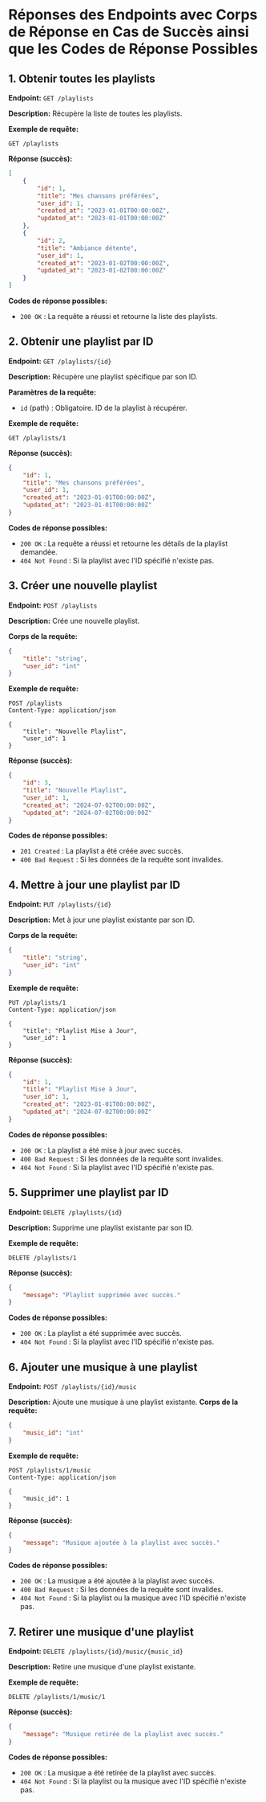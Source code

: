 # Réponses des Endpoints avec Corps de Réponse en Cas de Succès ainsi que les Codes de Réponse Possibles


## 1. Obtenir toutes les playlists
**Endpoint:** `GET /playlists`

**Description:** Récupère la liste de toutes les playlists.

**Exemple de requête:**
```
GET /playlists
```

**Réponse (succès):**
```json
[
    {
        "id": 1,
        "title": "Mes chansons préférées",
        "user_id": 1,
        "created_at": "2023-01-01T00:00:00Z",
        "updated_at": "2023-01-01T00:00:00Z"
    },
    {
        "id": 2,
        "title": "Ambiance détente",
        "user_id": 1,
        "created_at": "2023-01-02T00:00:00Z",
        "updated_at": "2023-01-02T00:00:00Z"
    }
]
```

**Codes de réponse possibles:**
- `200 OK` : La requête a réussi et retourne la liste des playlists.

## 2. Obtenir une playlist par ID
**Endpoint:** `GET /playlists/{id}`

**Description:** Récupère une playlist spécifique par son ID.

**Paramètres de la requête:**
- `id` (path) : Obligatoire. ID de la playlist à récupérer.

**Exemple de requête:**
```
GET /playlists/1
```

**Réponse (succès):**
```json
{
    "id": 1,
    "title": "Mes chansons préférées",
    "user_id": 1,
    "created_at": "2023-01-01T00:00:00Z",
    "updated_at": "2023-01-01T00:00:00Z"
}
```

**Codes de réponse possibles:**
- `200 OK` : La requête a réussi et retourne les détails de la playlist demandée.
- `404 Not Found` : Si la playlist avec l'ID spécifié n'existe pas.

## 3. Créer une nouvelle playlist
**Endpoint:** `POST /playlists`

**Description:** Crée une nouvelle playlist.

**Corps de la requête:**
```json
{
    "title": "string",
    "user_id": "int"
}
```

**Exemple de requête:**
```
POST /playlists
Content-Type: application/json

{
    "title": "Nouvelle Playlist",
    "user_id": 1
}
```

**Réponse (succès):**
```json
{
    "id": 3,
    "title": "Nouvelle Playlist",
    "user_id": 1,
    "created_at": "2024-07-02T00:00:00Z",
    "updated_at": "2024-07-02T00:00:00Z"
}
```

**Codes de réponse possibles:**
- `201 Created` : La playlist a été créée avec succès.
- `400 Bad Request` : Si les données de la requête sont invalides.

## 4. Mettre à jour une playlist par ID
**Endpoint:** `PUT /playlists/{id}`

**Description:** Met à jour une playlist existante par son ID.

**Corps de la requête:**
```json
{
    "title": "string",
    "user_id": "int"
}
```

**Exemple de requête:**
```
PUT /playlists/1
Content-Type: application/json

{
    "title": "Playlist Mise à Jour",
    "user_id": 1
}
```

**Réponse (succès):**
```json
{
    "id": 1,
    "title": "Playlist Mise à Jour",
    "user_id": 1,
    "created_at": "2023-01-01T00:00:00Z",
    "updated_at": "2024-07-02T00:00:00Z"
}
```

**Codes de réponse possibles:**
- `200 OK` : La playlist a été mise à jour avec succès.
- `400 Bad Request` : Si les données de la requête sont invalides.
- `404 Not Found` : Si la playlist avec l'ID spécifié n'existe pas.

## 5. Supprimer une playlist par ID
**Endpoint:** `DELETE /playlists/{id}`

**Description:** Supprime une playlist existante par son ID.

**Exemple de requête:**
```
DELETE /playlists/1
```

**Réponse (succès):**
```json
{
    "message": "Playlist supprimée avec succès."
}
```

**Codes de réponse possibles:**
- `200 OK` : La playlist a été supprimée avec succès.
- `404 Not Found` : Si la playlist avec l'ID spécifié n'existe pas.

## 6. Ajouter une musique à une playlist
**Endpoint:** `POST /playlists/{id}/music`

**Description:** Ajoute une musique à une playlist existante.
**Corps de la requête:**
```json
{
    "music_id": "int"
}
```

**Exemple de requête:**
```
POST /playlists/1/music
Content-Type: application/json

{
    "music_id": 1
}
```

**Réponse (succès):**
```json
{
    "message": "Musique ajoutée à la playlist avec succès."
}
```

**Codes de réponse possibles:**
- `200 OK` : La musique a été ajoutée à la playlist avec succès.
- `400 Bad Request` : Si les données de la requête sont invalides.
- `404 Not Found` : Si la playlist ou la musique avec l'ID spécifié n'existe pas.

## 7. Retirer une musique d'une playlist
**Endpoint:** `DELETE /playlists/{id}/music/{music_id}`

**Description:** Retire une musique d'une playlist existante.

**Exemple de requête:**
```
DELETE /playlists/1/music/1
```

**Réponse (succès):**
```json
{
    "message": "Musique retirée de la playlist avec succès."
}
```

**Codes de réponse possibles:**
- `200 OK` : La musique a été retirée de la playlist avec succès.
- `404 Not Found` : Si la playlist ou la musique avec l'ID spécifié n'existe pas.
